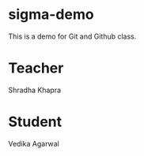 # sigma-demo
This is a demo for Git and Github class.

# Teacher
Shradha Khapra

# Student
Vedika Agarwal